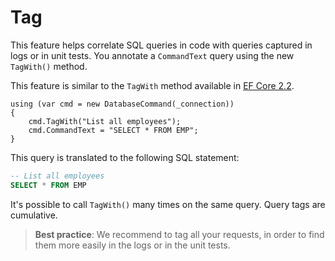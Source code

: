 # Tag

This feature helps correlate SQL queries in code with queries captured in logs or in unit tests.
You annotate a `CommandText` query using the new `TagWith()` method.

This feature is similar to the `TagWith` method available in [EF Core 2.2](https://docs.microsoft.com/ef/core/querying/tags).

```CSharp
using (var cmd = new DatabaseCommand(_connection))
{
    cmd.TagWith("List all employees");
    cmd.CommandText = "SELECT * FROM EMP";
}
```

This query is translated to the following SQL statement:

```SQL
-- List all employees
SELECT * FROM EMP
```

It's possible to call `TagWith()` many times on the same query. Query tags are cumulative.

> **Best practice**: We recommend to tag all your requests, in order 
> to find them more easily in the logs or in the unit tests.